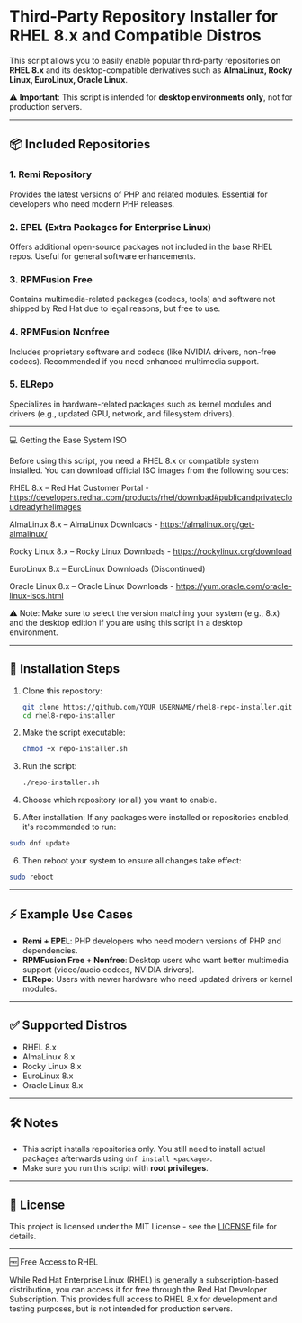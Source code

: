 # Third-Party Repository Installer for RHEL 8.x and Compatible Distros

This script allows you to easily enable popular third-party repositories on **RHEL 8.x** and its desktop-compatible derivatives such as **AlmaLinux, Rocky Linux, EuroLinux, Oracle Linux**.

⚠️ **Important**: This script is intended for **desktop environments only**, not for production servers.

---

## 📦 Included Repositories

### 1. Remi Repository

Provides the latest versions of PHP and related modules. Essential for developers who need modern PHP releases.

### 2. EPEL (Extra Packages for Enterprise Linux)

Offers additional open-source packages not included in the base RHEL repos. Useful for general software enhancements.

### 3. RPMFusion Free

Contains multimedia-related packages (codecs, tools) and software not shipped by Red Hat due to legal reasons, but free to use.

### 4. RPMFusion Nonfree

Includes proprietary software and codecs (like NVIDIA drivers, non-free codecs). Recommended if you need enhanced multimedia support.

### 5. ELRepo

Specializes in hardware-related packages such as kernel modules and drivers (e.g., updated GPU, network, and filesystem drivers).

---

💻 Getting the Base System ISO

Before using this script, you need a RHEL 8.x or compatible system installed. You can download official ISO images from the following sources:

RHEL 8.x – Red Hat Customer Portal - https://developers.redhat.com/products/rhel/download#publicandprivatecloudreadyrhelimages

AlmaLinux 8.x – AlmaLinux Downloads - https://almalinux.org/get-almalinux/

Rocky Linux 8.x – Rocky Linux Downloads - https://rockylinux.org/download

EuroLinux 8.x – EuroLinux Downloads (Discontinued)

Oracle Linux 8.x – Oracle Linux Downloads - https://yum.oracle.com/oracle-linux-isos.html

⚠️ Note: Make sure to select the version matching your system (e.g., 8.x) and the desktop edition if you are using this script in a desktop environment.


---

## 🚀 Installation Steps

1. Clone this repository:

   ```bash
   git clone https://github.com/YOUR_USERNAME/rhel8-repo-installer.git
   cd rhel8-repo-installer
   ```

2. Make the script executable:

   ```bash
   chmod +x repo-installer.sh
   ```

3. Run the script:

   ```bash
   ./repo-installer.sh
   ```

4. Choose which repository (or all) you want to enable.

5. After installation:
If any packages were installed or repositories enabled, it's recommended to run:

```bash
sudo dnf update
 ```
6. Then reboot your system to ensure all changes take effect:
```bash
sudo reboot

 ```
---

## ⚡ Example Use Cases

* **Remi + EPEL**: PHP developers who need modern versions of PHP and dependencies.
* **RPMFusion Free + Nonfree**: Desktop users who want better multimedia support (video/audio codecs, NVIDIA drivers).
* **ELRepo**: Users with newer hardware who need updated drivers or kernel modules.

---

## ✅ Supported Distros

* RHEL 8.x
* AlmaLinux 8.x
* Rocky Linux 8.x
* EuroLinux 8.x
* Oracle Linux 8.x

---

## 🛠️ Notes

* This script installs repositories only. You still need to install actual packages afterwards using `dnf install <package>`.
* Make sure you run this script with **root privileges**.

---

## 📜 License

This project is licensed under the MIT License - see the [LICENSE](LICENSE) file for details.

---

🆓 Free Access to RHEL

While Red Hat Enterprise Linux (RHEL) is generally a subscription-based distribution, you can access it for free through the Red Hat Developer Subscription. This provides full access to RHEL 8.x for development and testing purposes, but is not intended for production servers.


